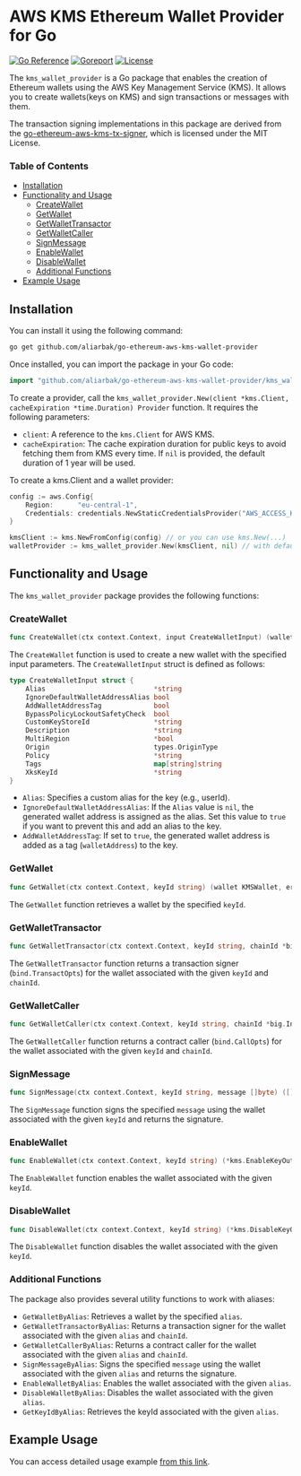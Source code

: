 <!--
  Title: AWS KMS Ethereum Wallet Provider for Go
  Description: a Go package that enables the creation of Ethereum wallets using the AWS KMS. It allows you to create wallets(keys on KMS) and sign transactions or messages with them.
  Author: aliarbak
  -->

# AWS KMS Ethereum Wallet Provider for Go

[![Go Reference](https://pkg.go.dev/badge/github.com/aliarbak/go-ethereum-aws-kms-wallet-provider.svg)](https://pkg.go.dev/github.com/aliarbak/go-ethereum-aws-kms-wallet-provider) [![Goreport](https://img.shields.io/badge/License-MIT-blue.svg)](https://opensource.org/licenses/MIT) [![License](https://goreportcard.com/badge/github.com/aliarbak/go-ethereum-aws-kms-wallet-provider)](https://goreportcard.com/report/github.com/aliarbak/go-ethereum-aws-kms-wallet-provider)

The `kms_wallet_provider` is a Go package that enables the creation of Ethereum wallets using the AWS Key Management Service (KMS). It allows you to create wallets(keys on KMS) and sign transactions or messages with them.

The transaction signing implementations in this package are derived from the [go-ethereum-aws-kms-tx-signer](https://github.com/welthee/go-ethereum-aws-kms-tx-signer), which is licensed under the MIT License.

### Table of Contents
- [Installation](#installation)
- [Functionality and Usage](#functionality-and-usage)
	- [CreateWallet](#createwallet)
	- [GetWallet](#getwallet)
	- [GetWalletTransactor](#getwallettransactor)
	- [GetWalletCaller](#getwalletcaller)
	- [SignMessage](#signmessage)
	- [EnableWallet](#enablewallet)
	- [DisableWallet](#disablewallet)
	- [Additional Functions](#additional-functions)
- [Example Usage](#example-usage)


## Installation

You can install it using the following command:

```bash
go get github.com/aliarbak/go-ethereum-aws-kms-wallet-provider
```

Once installed, you can import the package in your Go code:

```go
import "github.com/aliarbak/go-ethereum-aws-kms-wallet-provider/kms_wallet_provider"
```

To create a provider, call the `kms_wallet_provider.New(client *kms.Client, cacheExpiration *time.Duration) Provider` function. It requires the following parameters:

- `client`: A reference to the `kms.Client` for AWS KMS.
- `cacheExpiration`: The cache expiration duration for public keys to avoid fetching them from KMS every time. If `nil` is provided, the default duration of 1 year will be used.

To create a kms.Client and a wallet provider:
```go
config := aws.Config{
    Region:      "eu-central-1",
    Credentials: credentials.NewStaticCredentialsProvider("AWS_ACCESS_KEY_ID", "AWS_SECRET_ACCESS_KEY", ""),
}

kmsClient := kms.NewFromConfig(config) // or you can use kms.New(...)
walletProvider := kms_wallet_provider.New(kmsClient, nil) // with default cache duration
```

## Functionality and Usage

The `kms_wallet_provider` package provides the following functions:

### CreateWallet

```go
func CreateWallet(ctx context.Context, input CreateWalletInput) (wallet KMSWallet, err error)
```

The `CreateWallet` function is used to create a new wallet with the specified input parameters. The `CreateWalletInput` struct is defined as follows:

```go
type CreateWalletInput struct {
	Alias                           *string
	IgnoreDefaultWalletAddressAlias bool
	AddWalletAddressTag             bool
	BypassPolicyLockoutSafetyCheck  bool
	CustomKeyStoreId                *string
	Description                     *string
	MultiRegion                     *bool
	Origin                          types.OriginType
	Policy                          *string
	Tags                            map[string]string
	XksKeyId                        *string
}
```

- `Alias`: Specifies a custom alias for the key (e.g., userId).
- `IgnoreDefaultWalletAddressAlias`: If the `Alias` value is `nil`, the generated wallet address is assigned as the alias. Set this value to `true` if you want to prevent this and add an alias to the key.
- `AddWalletAddressTag`: If set to `true`, the generated wallet address is added as a tag (`walletAddress`) to the key.

### GetWallet

```go
func GetWallet(ctx context.Context, keyId string) (wallet KMSWallet, err error)
```

The `GetWallet` function retrieves a wallet by the specified `keyId`.

### GetWalletTransactor

```go
func GetWalletTransactor(ctx context.Context, keyId string, chainId *big.Int) (*bind.TransactOpts, error)
```

The `GetWalletTransactor` function returns a transaction signer (`bind.TransactOpts`) for the wallet associated with the given `keyId` and `chainId`.

### GetWalletCaller

```go
func GetWalletCaller(ctx context.Context, keyId string, chainId *big.Int) (*bind.CallOpts, error)
```

The `GetWalletCaller` function returns a contract caller (`bind.CallOpts`) for the wallet associated with the given `keyId` and `chainId`.

### SignMessage

```go
func SignMessage(ctx context.Context, keyId string, message []byte) ([]byte, error)
```

The `SignMessage` function signs the specified `message` using the wallet associated with the given `keyId` and returns the signature.

### EnableWallet

```go
func EnableWallet(ctx context.Context, keyId string) (*kms.EnableKeyOutput, error)
```

The `EnableWallet` function enables the wallet associated with the given `keyId`.

### DisableWallet

```go
func DisableWallet(ctx context.Context, keyId string) (*kms.DisableKeyOutput, error)
```

The `DisableWallet` function disables the wallet associated with the given `keyId`.

### Additional Functions

The package also provides several utility functions to work with aliases:

- `GetWalletByAlias`: Retrieves a wallet by the specified `alias`.
- `GetWalletTransactorByAlias`: Returns a transaction signer for the wallet associated with the given `alias` and `chainId`.
- `GetWalletCallerByAlias`: Returns a contract caller for the wallet associated with the given `alias` and `chainId`.
- `SignMessageByAlias`: Signs the specified `message` using the wallet associated with the given `alias` and returns the signature.
- `EnableWalletByAlias`: Enables the wallet associated with the given `alias`.
- `DisableWalletByAlias`: Disables the wallet associated with the given `alias`.
- `GetKeyIdByAlias`: Retrieves the keyId associated with the given `alias`.

## Example Usage
You can access detailed usage example [from this link](https://github.com/aliarbak/go-ethereum-aws-kms-wallet-provider/blob/main/example/readme.md).